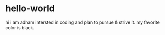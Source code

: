 # hello-world
hi i am adham intersted in coding and plan to pursue & strive it.
my favorite color is black.
